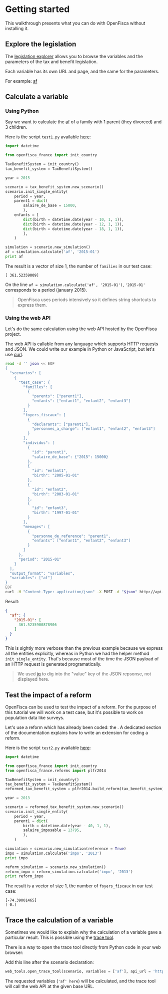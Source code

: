 # Getting started

This walkthrough presents what you can do with OpenFisca without installing it.

## Explore the legislation

The [legislation explorer](http://legislation.openfisca.fr/) allows you to browse the variables and the parameters
of the tax and benefit legislation.

Each variable has its own URL and page, and the same for the parameters.

For example: [af](http://legislation.openfisca.fr/variables/af)

## Calculate a variable

### Using Python

Say we want to calculate the [af](http://legislation.openfisca.fr/variables/af)
of a family with 1 parent (they divorced) and 3 children.

Here is the script `test1.py` available
[here](https://github.com/openfisca/openfisca-france/tree/master/openfisca_france/scripts/getting_started/test1.py):

```python
import datetime

from openfisca_france import init_country

TaxBenefitSystem = init_country()
tax_benefit_system = TaxBenefitSystem()

year = 2015

scenario = tax_benefit_system.new_scenario()
scenario.init_single_entity(
    period = year,
    parent1 = dict(
        salaire_de_base = 15000,
        ),
    enfants = [
        dict(birth = datetime.date(year - 10, 1, 1)),
        dict(birth = datetime.date(year - 12, 1, 1)),
        dict(birth = datetime.date(year - 18, 1, 1)),
        ],
    )

simulation = scenario.new_simulation()
af = simulation.calculate('af', '2015-01')
print af
```

The result is a vector of size 1, the number of `families` in our test case:

```
[ 361.52359009]
```

On the line `af = simulation.calculate('af', '2015-01')`, `'2015-01'` corresponds to a period (january 2015).

> OpenFisca uses periods intensively so it defines string shortcuts to express them.

### Using the web API

Let's do the same calculation using the web API hosted by the OpenFisca project.

The web API is callable from any language which supports HTTP requests and JSON.
We could write our example in Python or JavaScript, but let's use [curl](http://curl.haxx.se/).

```bash
read -d '' json << EOF
{
  "scenarios": [
    {
      "test_case": {
        "familles": [
          {
            "parents": ["parent1"],
            "enfants": ["enfant1", "enfant2", "enfant3"]
          }
        ],
        "foyers_fiscaux": [
          {
            "declarants": ["parent1"],
            "personnes_a_charge": ["enfant1", "enfant2", "enfant3"]
          }
        ],
        "individus": [
          {
            "id": "parent1",
            "salaire_de_base": {"2015": 15000}
          },
          {
            "id": "enfant1",
            "birth": "2005-01-01"
          },
          {
            "id": "enfant2",
            "birth": "2003-01-01"
          },
          {
            "id": "enfant3",
            "birth": "1997-01-01"
          }
        ],
        "menages": [
          {
            "personne_de_reference": "parent1",
            "enfants": ["enfant1", "enfant2", "enfant3"]
          }
        ]
      },
      "period": "2015-01"
    }
  ],
  "output_format": "variables",
  "variables": ["af"]
}
EOF
curl -H "Content-Type: application/json" -X POST -d "$json" http://api-test.openfisca.fr/api/1/calculate | jq .value[0]
```

Result:

```json
{
  "af": {
    "2015-01": [
      361.5235900878906
    ]
  }
}
```

This is sightly more verbose than the previous example because we express all the entities explicitly,
whereas in Python we had the helper method `init_single_entity`.
That's because most of the time the JSON payload of an HTTP request is generated programatically.

> We used [jq](https://stedolan.github.io/jq/) to dig into the "value" key of the JSON repsonse, not displayed here.

## Test the impact of a reform

OpenFisca can be used to test the impact of a reform. For the purpose of this tutorial we will work on a test case,
but it's possible to work on population data like surveys.

Let's use a reform which has already been coded: the .
A dedicated section of the documentation explains how to write an extension for coding a reform.

Here is the script `test2.py` available
[here](https://github.com/openfisca/openfisca-france/tree/master/openfisca_france/scripts/getting_started/test2.py):

```python
import datetime

from openfisca_france import init_country
from openfisca_france.reforms import plfr2014

TaxBenefitSystem = init_country()
tax_benefit_system = TaxBenefitSystem()
reformed_tax_benefit_system = plfr2014.build_reform(tax_benefit_system)

year = 2013

scenario = reformed_tax_benefit_system.new_scenario()
scenario.init_single_entity(
    period = year,
    parent1 = dict(
        birth = datetime.date(year - 40, 1, 1),
        salaire_imposable = 13795,
        ),
    )

simulation = scenario.new_simulation(reference = True)
impo = simulation.calculate('impo', '2013')
print impo

reform_simulation = scenario.new_simulation()
reform_impo = reform_simulation.calculate('impo', '2013')
print reform_impo
```

The result is a vector of size 1, the number of `foyers_fiscaux` in our test case:

```
[-74.39001465]
[ 0.]
```

## Trace the calculation of a variable

Sometimes we would like to explain why the calculation of a variable gave a particular result.
This is possible using the [trace tool](http://www.openfisca.fr/outils/trace).

There is a way to open the trace tool directly from Python code in your web browser:

Add this line after the scenario declaration:

```python
web_tools.open_trace_tool(scenario, variables = ['af'], api_url = 'http://api-test.openfisca.fr')
```

The requested variables (`'af' here`) will be calculated, and the trace tool will call the web API at the given
base URL.
